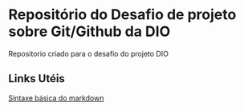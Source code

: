 #  Repositório do Desafio de projeto sobre Git/Github da DIO
Repositorio criado para o desafio do projeto DIO
## Links Utéis
[Sintaxe básica do markdown](https://www.markdownguide.org/basic-syntax/)
